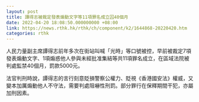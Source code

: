 ```yaml
---
layout: post
title: 譚得志被裁定發表煽動文字等11項罪名成立囚40個月
date: 2022-04-20 18:08:50.000000000 +08:00
link: https://news.rthk.hk/rthk/ch/component/k2/1644868-20220420.htm
categories: rthk
---
```


人民力量副主席譚得志前年多次在街站叫喊「光時」等口號被控，早前被裁定7項發表煽動文字、1項煽惑他人參與未經批准集結等共11項罪名成立，在區域法院被判處監禁40個月，罰款5000元。

法官判刑時說，譚得志的言行刻意貶損警察公權力、貶視《香港國安法》權威，又變本加厲煽動他人不守法，需要判處阻嚇性刑罰。部分罪行在保釋期間干犯，亦屬加刑因素。
